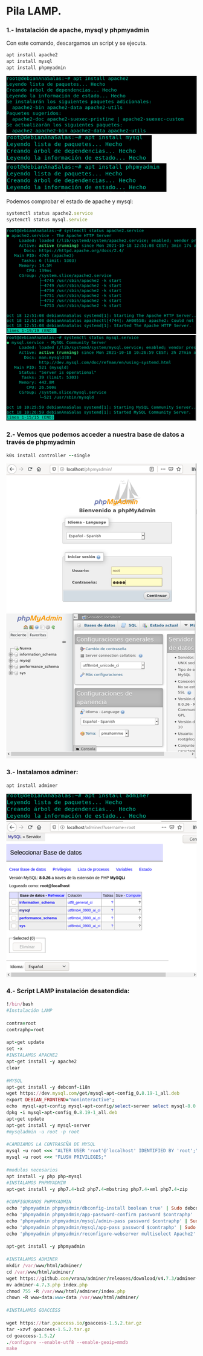 # Pila LAMP.
### 1.- Instalación de apache, mysql y phpmyadmin
Con este comando, descargamos un script y se ejecuta.
``` ruby 
apt install apache2
apt install mysql
apt install phpmyadmin
```
![LAMP](https://github.com/anasalasro/ImplantacionAplicacionesWeb/blob/main/imagenesgit/Imagen1.png)  
![LAMP](https://github.com/anasalasro/ImplantacionAplicacionesWeb/blob/main/imagenesgit/Imagen2.png)  
![LAMP](https://github.com/anasalasro/ImplantacionAplicacionesWeb/blob/main/imagenesgit/Imagen3.png)  

Podemos comprobar el estado de apache y mysql:

``` ruby 
systemctl status apache2.service
systemctl status mysql.service
```
![LAMP](https://github.com/anasalasro/ImplantacionAplicacionesWeb/blob/main/imagenesgit/Imagen4.png)  
![LAMP](https://github.com/anasalasro/ImplantacionAplicacionesWeb/blob/main/imagenesgit/Imagen5.png)  
### 2.- Vemos que podemos acceder a nuestra base de datos a través de phpmyadmin
``` ruby 
k0s install controller --single
```

![LAMP](https://github.com/anasalasro/ImplantacionAplicacionesWeb/blob/main/imagenesgit/Imagen6.png)  
![LAMP](https://github.com/anasalasro/ImplantacionAplicacionesWeb/blob/main/imagenesgit/Imagen7.png) 

### 3.- Instalamos adminer:

``` ruby 
apt install adminer
```
![LAMP](https://github.com/anasalasro/ImplantacionAplicacionesWeb/blob/main/imagenesgit/Imagen8.png) 
![LAMP](https://github.com/anasalasro/ImplantacionAplicacionesWeb/blob/main/imagenesgit/Imagen9.png) 

### 4.- Script LAMP instalación desatendida:

``` ruby
!/bin/bash
#Instalación LAMP

contra=root
contraphp=root

apt-get update
set -x
#INSTALAMOS APACHE2
apt-get install -y apache2
clear

#MYSQL
apt-get install -y debconf-i18n
wget https://dev.mysql.com/get/mysql-apt-config_0.8.19-1_all.deb
export DEBIAN_FRONTEND="noninteractive";
echo  mysql-apt-config mysql-apt-config/select-server select mysql-8.0 | debconf-set-selections;
dpkg -i mysql-apt-config_0.8.19-1_all.deb
apt-get update
apt-get install -y mysql-server
#mysqladmin -u root -p root

#CAMBIAMOS LA CONTRASEÑA DE MYSQL
mysql -u root <<< "ALTER USER 'root'@'localhost' IDENTIFIED BY 'root';"
mysql -u root <<< "FLUSH PRIVILEGES;"

#modulos necesarios
apt install -y php php-mysql
#INSTALAMOS PHPMYADMIN
apt-get install -y php7.4-bz2 php7.4-mbstring php7.4-xml php7.4-zip

#CONFIGURAMOS PHPMYADMIN
echo 'phpmyadmin phpmyadmin/dbconfig-install boolean true' | Sudo debconf-set-selections
echo 'phpmyadmin phpmyadmin/app-password-confirm password $contraphp' | Sudo debconf-set-selections
echo 'phpmyadmin phpmyadmin/mysql/admin-pass password $contraphp' | Sudo debconf-set-selections
echo 'phpmyadmin phpmyadmin/mysql/app-pass password $contraphp' | Sudo debconf-set-selections
echo 'phpmyadmin phpmyadmin/reconfigure-webserver multiselect Apache2' | Sudo debconf-set-selections

apt-get install -y phpmyadmin

#INSTALAMOS ADMINER
mkdir /var/www/html/adminer/
cd /var/www/html/adminer/
wget https://github.com/vrana/adminer/releases/download/v4.7.3/adminer-4.7.3.php
mv adminer-4.7.3.php index.php
chmod 755 -R /var/www/html/adminer/index.php
chown -R www-data:www-data /var/www/html/adminer/

#INSTALAMOS GOACCESS

wget https://tar.goaccess.io/goaccess-1.5.2.tar.gz
tar -xzvf goaccess-1.5.2.tar.gz
cd goaccess-1.5.2/
./configure --enable-utf8 --enable-geoip=mmdb
make
```
